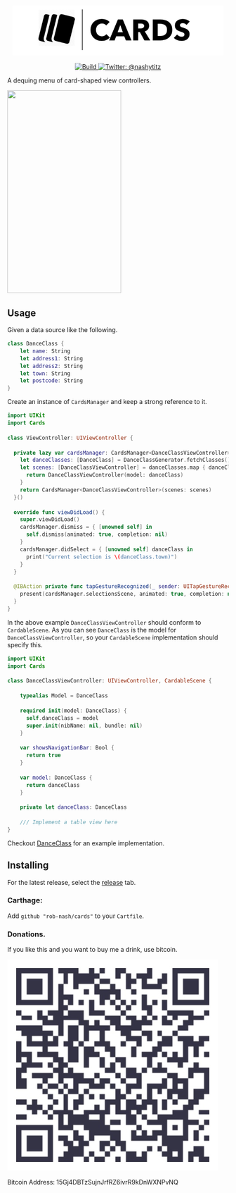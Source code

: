 <p align="center">
    <img src="Logo.png" width="480" max-width="90%" alt="Cards" />
</p>

<p align="center">
    <a href="https://travis-ci.org/rob-nash/Cards">
        <img src="https://travis-ci.org/rob-nash/Cards.svg?branch=master" alt="Build" />
    </a>
    <a href="https://twitter.com/nashytitz">
        <img src="https://img.shields.io/badge/contact-@nashytitz-blue.svg?style=flat" alt="Twitter: @nashytitz" />
    </a>
</p>

A dequing menu of card-shaped view controllers.

<p align="left"><img src="http://i.giphy.com/l0HU6Vh6Z6Ho30BqM.gif" width="259" height="460"/></p>

## Usage

Given a data source like the following.

```swift
class DanceClass {
    let name: String
    let address1: String
    let address2: String
    let town: String
    let postcode: String
}
```


Create an instance of `CardsManager` and keep a strong reference to it.

```swift
import UIKit
import Cards

class ViewController: UIViewController {
  
  private lazy var cardsManager: CardsManager<DanceClassViewController> = {
    let danceClasses: [DanceClass] = DanceClassGenerator.fetchClasses()
    let scenes: [DanceClassViewController] = danceClasses.map { danceClass in
      return DanceClassViewController(model: danceClass)
    }
    return CardsManager<DanceClassViewController>(scenes: scenes)
  }()
  
  override func viewDidLoad() {
    super.viewDidLoad()
    cardsManager.dismiss = { [unowned self] in
      self.dismiss(animated: true, completion: nil)
    }
    cardsManager.didSelect = { [unowned self] danceClass in
      print("Current selection is \(danceClass.town)")
    }
  }
  
  @IBAction private func tapGestureRecognized(_ sender: UITapGestureRecognizer) {
    present(cardsManager.selectionsScene, animated: true, completion: nil)
  }
}
```

In the above example `DanceClassViewController` should conform to `CardableScene`. As you can see `DanceClass` is the model for `DanceClassViewController`, so your `CardableScene` implementation should specify this.

```swift
import UIKit
import Cards

class DanceClassViewController: UIViewController, CardableScene {
    
    typealias Model = DanceClass
  
    required init(model: DanceClass) {
      self.danceClass = model
      super.init(nibName: nil, bundle: nil)
    }
  
    var showsNavigationBar: Bool {
      return true
    }
  
    var model: DanceClass {
      return danceClass
    }

    private let danceClass: DanceClass
    
    /// Implement a table view here
}
```

Checkout [DanceClass](https://github.com/rob-nash/DanceClass) for an example implementation.

## Installing

For the latest release, select the [release](https://github.com/rob-nash/cards/releases) tab.

### Carthage:

Add `github "rob-nash/cards"` to your `Cartfile`.

### Donations.
<p>If you like this and you want to buy me a drink, use bitcoin.</p>

![Bitcoin Image](Resources/Bitcoin.jpg)

Bitcoin Address: 15Gj4DBTzSujnJrfRZ6ivrR9kDnWXNPvNQ
